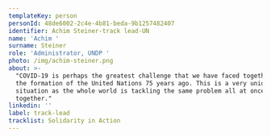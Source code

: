 ```yaml
---
templateKey: person
personId: 48de6002-2c4e-4b81-beda-9b1257482407
identifier: Achim Steiner-track lead-UN
name: 'Achim '
surname: Steiner
role: 'Administrator, UNDP '
photo: /img/achim-steiner.png
about: >-
  "COVID-19 is perhaps the greatest challenge that we have faced together since
  the formation of the United Nations 75 years ago. This is a very unique
  situation as the whole world is tackling the same problem all at once and
  together."
linkedin: ''
label: track-lead
tracklist: Solidarity in Action
---
```

